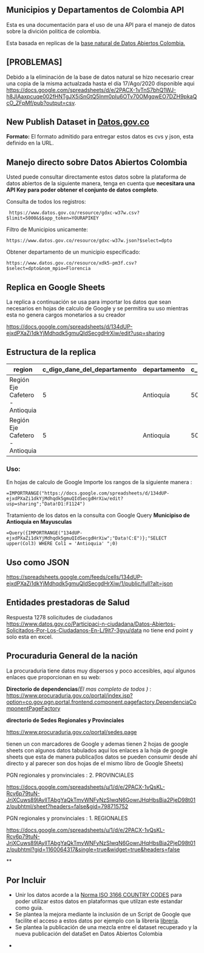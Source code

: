 

## Municipios y Departamentos de Colombia API

Esta es una documentación para el uso de una API para el manejo de datos sobre la divición politica de colombia.

Esta basada en replicas de la [base natural de Datos Abiertos Colombia.](https://www.datos.gov.co/Mapas-Nacionales/DIVIPOLA-C-digos-municipios/gdxc-w37w)

## [PROBLEMAS] 

Debido a la eliminación de la base de datos natural se hizo necesario crear una copia de la misma actualzada hasta el día 17/Ago/2020 disponible aqui https://docs.google.com/spreadsheets/d/e/2PACX-1vTnS7bhQ1WJ-h8JIAaxpcuqe002fHNTgJX5iSnGtQ5Inm0pIu6OTv70OMgqwEO7DZH9pkaQcO_ZFpMf/pub?output=csv.

## New Publish Dataset in  [Datos.gov.co](https://www.datos.gov.co/Mapas-Nacionales/DIVIPOLA-C-digos-municipios/gdxc-w37w)



**Formato:** El formato admitido para entregar estos datos es cvs y json, esta definido en la URL.

## Manejo directo sobre Datos Abiertos Colombia

Usted puede consultar directamente estos datos sobre la plataforma de datos abiertos de la siguiente manera, tenga en cuenta que **necesitara una API Key para poder obtener el conjunto de datos completo**.


Consulta de todos los registros:

```
 https://www.datos.gov.co/resource/gdxc-w37w.csv?$limit=5000&$$app_token=YOURAPIKEY
```

Filtro de Municipios unicamente:

```
https://www.datos.gov.co/resource/gdxc-w37w.json?$select=dpto
```

Obtener departamento de un municipio especificado:

```
https://www.datos.gov.co/resource/xdk5-pm3f.csv?$select=dpto&nom_mpio=Florencia
```


## Replica en Google Sheets

La replica a continuación se usa para importar los datos que sean necesarios en hojas de calculo de Google y se permitira su
uso mientras esta no genera cargos monetarios a su creador

https://docs.google.com/spreadsheets/d/134dUP-ejxdPXaZi1dkYjMdhqdk5gmuQIdSecgdHrXiw/edit?usp=sharing

## Estructura de la replica

| region                          | c_digo_dane_del_departamento | departamento | c_digo_dane_del_municipio | municipio |
|---------------------------------|------------------------------|--------------|---------------------------|-----------|
| Región Eje Cafetero - Antioquia |                            5 | Antioquia    |                      5001 | Medellín  |
| Región Eje Cafetero - Antioquia |                            5 | Antioquia    |                      5002 | Abejorral |


### Uso:
En hojas de calculo de Google Importe los rangos de la siguiente manera :
```
=IMPORTRANGE("https://docs.google.com/spreadsheets/d/134dUP-ejxdPXaZi1dkYjMdhqdk5gmuQIdSecgdHrXiw/edit?usp=sharing";"Data!D1:F1124")
```

Tratamiento de los datos en la consulta con Google Query 
**Municipiso de Antioquia en Mayusculas**
```
=Query({IMPORTRANGE("134dUP-ejxdPXaZi1dkYjMdhqdk5gmuQIdSecgdHrXiw";"Data!C:E")};"SELECT upper(Col3) WHERE Col1 = 'Antioquia' ";0)
```

## Uso como JSON


https://spreadsheets.google.com/feeds/cells/134dUP-ejxdPXaZi1dkYjMdhqdk5gmuQIdSecgdHrXiw/1/public/full?alt=json




## Entidades prestadoras de Salud 

Respuesta 1278 solicitudes de ciudadanos https://www.datos.gov.co/Participaci-n-ciudadana/Datos-Abiertos-Solicitados-Por-Los-Ciudadanos-En-L/9it7-3gvu/data no tiene end point y solo esta en excel.


## Procuraduria General de la nación
La procuraduria tiene datos muy dispersos y poco accesibles, aquí algunos enlaces que proporcionan en su web:

**Directorio de dependencias**_(El mas completo de todos )_ : https://www.procuraduria.gov.co/portal/index.jsp?option=co.gov.pgn.portal.frontend.component.pagefactory.DependenciaComponentPageFactory

**directorio de Sedes Regionales y Provinciales**

https://www.procuraduria.gov.co/portal/sedes.page

tienen un con marcadores de Google y ademas tienen 2 hojas de google sheets con algunos datos tabulados aquí los enlaces a la hoja de google sheets que esta de manera publica(los datos se pueden consumir desde ahí directo y al parecer son dos hojas de el mismo libro de Google Sheets) 

PGN regionales y pronvinciales : 2. PROVINCIALES

https://docs.google.com/spreadsheets/u/1/d/e/2PACX-1vQsKL-Rcv6p79tuN-JrjXCuws89lAylITAbgYaQkTmvWNFyNzSlwqN6GowrJHqHbsBia2PjeD98t01z/pubhtml/sheet?headers=false&gid=798715752

PGN regionales y pronvinciales : 1. REGIONALES

https://docs.google.com/spreadsheets/u/1/d/e/2PACX-1vQsKL-Rcv6p79tuN-JrjXCuws89lAylITAbgYaQkTmvWNFyNzSlwqN6GowrJHqHbsBia2PjeD98t01z/pubhtml?gid=1160064317&single=true&widget=true&headers=false

**

## Por Incluir
- Unir los datos acorde a la [Norma ISO 3166 COUNTRY CODES](https://www.iso.org/iso-3166-country-codes.html) para poder utilizar estos datos en plataformas que utilzan este estandar como guia.
- Se plantea la mejora mediante la inclusión de un Script de Google que facilite el acceso a estos datos por ejemplo con la librería [librería](https://github.com/bradjasper/ImportJSON).
- Se plantea la publicación de una mezcla entre el dataset recuperado y la nueva publicación del dataSet en Datos Abiertos 
Colombia

*
